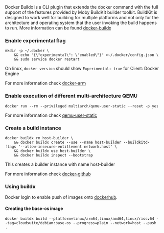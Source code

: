 Docker Buildx is a CLI plugin that extends the docker command with the full support of the features provided by Moby BuildKit builder toolkit. BuildKit is designed to work well for building for multiple platforms and not only for the architecture and operating system that the user invoking the build happens to run. More information can be found [docker-buildx](https://docs.docker.com/buildx/working-with-buildx/)

### Enable experimental flag
```
mkdir -p ~/.docker \
    && echo "{\"experimental\": \"enabled\"}" >~/.docker/config.json \
    && sudo service docker restart
```

On linux, `docker version` should show `Experimental: true` for Client: Docker Engine

For more information check [docker-arm](https://www.docker.com/blog/getting-started-with-docker-for-arm-on-linux/)

### Enable execution of different multi-architecture QEMU
```
docker run --rm --privileged multiarch/qemu-user-static --reset -p yes
```

For more information check [qemu-user-static](https://github.com/multiarch/qemu-user-static)

### Create a build instance
```
docker buildx rm host-builder \
    && docker buildx create --use --name host-builder --buildkitd-flags '--allow-insecure-entitlement network.host' \
    && docker buildx use host-builder \
    && docker buildx inspect --bootstrap
```

This creates a builder instance with name host-builder

For more information check [docker-github](https://github.com/docker/buildx/blob/master/README.md)

### Using buildx
Docker login to enable push of images onto [dockerhub](https://hub.docker.com/u/cloudsuite/). 

#### Creating the base-os image
```
docker buildx build --platform=linux/arm64,linux/amd64,linux/riscv64 --tag=cloudsuite/debian:base-os --progress=plain --network=host --push .
```
